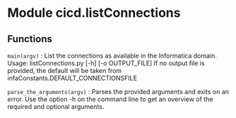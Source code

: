 Module cicd.listConnections
===========================

Functions
---------

    
`main(argv)`
:   List the connections as available in the Informatica domain.
    Usage: listConnections.py [-h] [-o OUTPUT_FILE]
    If no output file is provided, the default will be taken from infaConstants.DEFAULT_CONNECTIONSFILE

    
`parse_the_arguments(argv)`
:   Parses the provided arguments and exits on an error.
    Use the option -h on the command line to get an overview of the required and optional arguments.